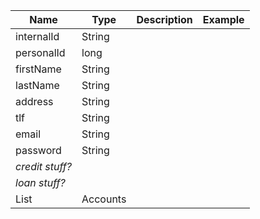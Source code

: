 | Name            | Type     | Description | Example |
|-----------------|----------|-------------|---------|
| internalId      | String   |             |         |
| personalId      | long     |             |         |
| firstName       | String   |             |         |
| lastName        | String   |             |         |
| address         | String   |             |         |
| tlf             | String   |             |         |
| email           | String   |             |         |
| password        | String   |             |         |
| *credit stuff?* |          |             |         |
| *loan stuff?*   |          |             |         |
| List<Account>   | Accounts |             |         |
